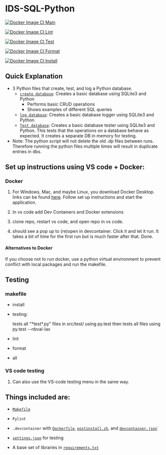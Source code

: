 # IDS-SQL-Python 

[![Docker Image CI Main](https://github.com/Nathan-Bush46/IDS706-SQL-python/actions/workflows/main.yml/badge.svg)](https://github.com/Nathan-Bush46/IDS706-SQL-python/actions/workflows/main.yml)

[![Docker Image CI Lint](https://github.com/Nathan-Bush46/IDS706-SQL-python/actions/workflows/lint.yml/badge.svg)](https://github.com/Nathan-Bush46/IDS706-SQL-python/actions/workflows/lint.yml)

[![Docker Image CI Test](https://github.com/Nathan-Bush46/IDS706-SQL-python/actions/workflows/test.yml/badge.svg)](https://github.com/Nathan-Bush46/IDS706-SQL-python/actions/workflows/test.yml)

[![Docker Image CI Format](https://github.com/Nathan-Bush46/IDS706-SQL-python/actions/workflows/format.yml/badge.svg)](https://github.com/Nathan-Bush46/IDS706-SQL-python/actions/workflows/format.yml)

[![Docker Image CI Install](https://github.com/Nathan-Bush46/IDS706-SQL-python/actions/workflows/install.yml/badge.svg)](https://github.com/Nathan-Bush46/IDS706-SQL-python/actions/workflows/install.yml)


## Quick Explanation

* 3 Python files that create, test, and log a Python database.
    * [`create database`](src/main_workspace/sql_main.py): Creates a basic database using SQLite3 and Python
        * Performs basic CRUD operations
        * Shows examples of different SQL queries
    * [`log database`](src/main_workspace/sql_logging_example.py): Creates a basic database logger using SQLite3 and Python
    * [`Test database`](src/tests/test_sql.py): Creates a basic database tester using SQLite3 and Python. This tests that the operations on a database behave as expected. It creates a separate DB in memory for testing.
* Note: The python script will not delete the old .dp files between runs. Therefore running the python files multiple times will result in duplicate entries in dbs.

## Set up instructions using VS code + Docker: 
### Docker
1. For Windows, Mac, and maybe Linux, you download Docker Desktop. links can be found [here](https://docs.docker.com/engine/install/). Follow set up instructions and start the application.

2. In vs code add Dev Containers and Docker extensions 

3. clone repo, restart vs code, and open repo in vs code.

4. should see a pop up to (re)open in devcontainer. Click it and let it run. It takes a bit of time for the first run but is much faster after that. Done.

#### Alternatives to Docker
If you choose not to run docker, use a python virtual environment to prevent conflict with local packages and run the makefile.
 
## Testing

### makefile  
* install

* testing:

    tests all "\*test\*.py" files in src/test/ using py.test then tests all files using py.test --nbval-lax

* lint

* format

* all 

### VS code testing  
1. Can also use the VS-code testing menu in the same way.

## Things included are:

* [`Makefile`](Makefile)

* `Pylint`

* `.devcontainer` with [`Dockerfile`](/.devcontainer/Dockerfile), [`postinstall.sh`](/.devcontainer/postinstall.sh), and [`devcontainer.json`](/.devcontainer/devcontainer.json)`

*  [`settings.json`](.vscode/settings.json) for testing

*  A base set of libraries in [`requirements.txt`](requirements.txt)

